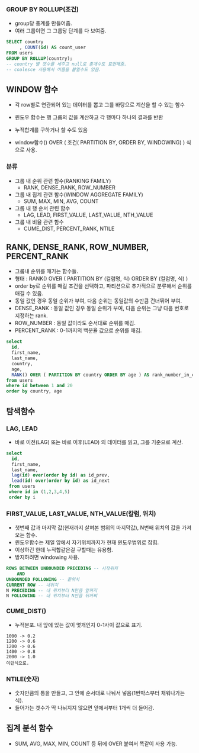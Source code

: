 ### GROUP BY ROLLUP(조건)

- group당 총계를 만들어줌.
- 여러 그룹이면 그 그룹당 단계를 다 보여줌.

```sql
SELECT country
     , COUNT(id) AS count_user
FROM users
GROUP BY ROLLUP(country);
-- country 별 갯수를 세주고 null로 총개수도 표현해줌.
-- coalesce 사용해서 이름을 붙일수도 있음.
```

## WINDOW 함수

- 각 row별로 연관되어 있는 데이터를 뽑고 그를 바탕으로 계산을 할 수 있는 함수
- 윈도우 함수는 행 그룹의 값을 계산하고 각 행마다 하나의 결과를 반환
- 누적합계를 구하거나 할 수도 있음

- window함수() OVER ( 조건( PARTITION BY, ORDER BY, WINDOWING) ) 식으로 사용.

### 분류

- 그룹 내 순위 관련 함수(RANKING FAMILY)
    - RANK, DENSE_RANK, ROW_NUMBER
- 그룹 내 집계 관련 함수(WINDOW AGGREGATE FAMILY)
    - SUM, MAX, MIN, AVG, COUNT
- 그룹 내  행 순서 관련 함수
    - LAG, LEAD, FIRST_VALUE, LAST_VALUE, NTH_VALUE
- 그룹 내 비율 관련 함수
    - CUME_DIST, PERCENT_RANK, NTILE


## RANK, DENSE_RANK, ROW_NUMBER, PERCENT_RANK
- 그룹내 순위를 매기는 함수들.
- 형태 : RANK() OVER ( PARTITION BY (컬럼명, 식) ORDER BY (컬럼명, 식) )
- order by로 순위를 매길 조건을 선택하고, 파티션으로 추가적으로 분류해서 순위를 매길 수 있음.
- 동일 값인 경우 동일 순위가 부여, 다음 순위는 동일값의 수만큼 건너뛰어 부여.
- DENSE_RANK : 동일 값인 경우 동일 순위가 부여, 다음 순위는 그냥 다음 번호로 지정하는 rank.
- ROW_NUMBER : 동일 값이라도 순서대로 순위를 매김.
- PERCENT_RANK : 0-1까지의 백분율 값으로 순위를 매김.

```sql
select 
  id,
  first_name,
  last_name,
  country,
  age,
  RANK() OVER ( PARTITION BY country ORDER BY age ) AS rank_number_in_country
from users
where id between 1 and 20
order by country, age
```

## 탐색함수

### LAG, LEAD
- 바로 이전(LAG) 또는 바로 이후(LEAD) 의 데이터를 읽고, 그를 기준으로 계산.

```sql
select 
  id,
  first_name,
  last_name,
  lag(id) over(order by id) as id_prev,
  lead(id) over(order by id) as id_next
 from users
 where id in (1,2,3,4,5)
 order by i
 ```

### FIRST_VALUE, LAST_VALUE, NTH_VALUE(칼럼, 위치)
- 첫번째 값과 마지막 값(현재까지 살펴본 범위의 마지막값), N번째 위치의 값을 가져오는 함수.
- 윈도우함수는 제일 앞에서 자기위치까지가 현재 윈도우범위로 잡힘.
- 이상하긴 한데 누적합같은걸 구할때는 유용함.
- 방지하려면 windowing 사용.

```sql
ROWS BETWEEN UNBOUNDED PRECEDING -- 시작위치
    AND 
UNBOUNDED FOLLOWING -- 끝위치
CURRENT ROW -- 내위치
N PRECEDING -- 내 위치부터 N만큼 앞까지
N FOLLOWING -- 내 위치부터 N만큼 뒤까찌
```

### CUME_DIST()
- 누적분포. 내 앞에 있는 값이 몇개인지 0-1사이 값으로 표기.

```
1000 -> 0.2 
1200 -> 0.6
1200 -> 0.6
1400 -> 0.8
2000 -> 1.0
이런식으로.
```

### NTILE(숫자)
- 숫자만큼의 통을 만들고, 그 안에 순서대로 나눠서 넣음(1번박스부터 채워나가는 식).
- 들어가는 갯수가 딱 나눠지지 않으면 앞에서부터 1개씩 더 들어감.

## 집계 분석 함수

- SUM, AVG, MAX, MIN, COUNT 등 뒤에 OVER 붙여서 똑같이 사용 가능.